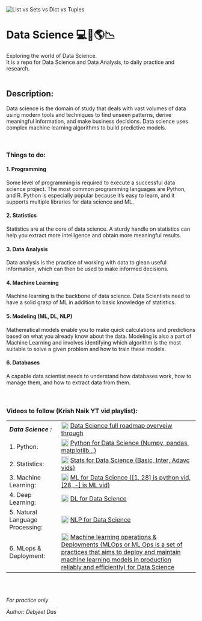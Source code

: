 <img src="https://frogdesign.nyc3.cdn.digitaloceanspaces.com/wp-content/uploads/2020/08/04192430/AI_designing-with-data.gif" title="List vs Sets vs Dict vs Tuples"/>

# Data Science 💻🧠🌎📉

Exploring the world of Data Science.<br>
It is a repo for Data Science and Data Analysis, to daily practice and research.
<br>
<br>
## Description:
Data science is the domain of study that deals with vast volumes of data using modern tools and techniques to find unseen patterns, derive meaningful information, and make business decisions. Data science uses complex machine learning algorithms to build predictive models.

<br>

### Things to do:

#### 1. Programming
Some level of programming is required to execute a successful data science project. The most common programming languages are Python, and R. Python is especially popular because it’s easy to learn, and it supports multiple libraries for data science and ML.

#### 2. Statistics
Statistics are at the core of data science. A sturdy handle on statistics can help you extract more intelligence and obtain more meaningful results.

#### 3. Data Analysis
Data analysis is the practice of working with data to glean useful information, which can then be used to make informed decisions.

#### 4. Machine Learning
Machine learning is the backbone of data science. Data Scientists need to have a solid grasp of ML in addition to basic knowledge of statistics.

#### 5. Modeling (ML, DL, NLP)
Mathematical models enable you to make quick calculations and predictions based on what you already know about the data. Modeling is also a part of Machine Learning and involves identifying which algorithm is the most suitable to solve a given problem and how to train these models.

#### 6. Databases
A capable data scientist needs to understand how databases work, how to manage them, and how to extract data from them.
<br>
<br>
<br>

### Videos to follow (Krish Naik YT vid playlist): <br>
<table style="border:0; outline:0;">
<tr>
<td><em><strong>Data Science :</td><td style="vertical-align: middle;"><img src="https://img.icons8.com/fluency/48/000000/youtube-play.png" style="width:20px; vertical-align: text-bottom !important"/> <a href="https://www.youtube.com/watch?v=wbRuXwWllng"> Data Science full roadmap overveiw through</a><br></strong></em></td>
</tr>
<tr>
<td>1. Python:</td><td style="vertical-align: middle;"> <img src="https://img.icons8.com/fluency/48/000000/youtube-play.png" style="width:20px;  vertical-align: text-bottom !important"/> <a href="https://www.youtube.com/watch?v=bPrmA1SEN2k&list=PLZoTAELRMXVNUL99R4bDlVYsncUNvwUBB&index=1&t=0s"> Python for Data Science (Numpy, pandas, matplotlib...)</a><br></td>
</tr>
<tr>
<td>2. Statistics:</td><td style="vertical-align: middle;"> <img src="https://img.icons8.com/fluency/48/000000/youtube-play.png" style="width:20px;  vertical-align: text-bottom !important"/> <a href="https://www.youtube.com/watch?v=zRUliXuwJCQ&list=PLZoTAELRMXVMhVyr3Ri9IQ-t5QPBtxzJO"> Stats for Data Science (Basic, Inter, Adavc vids)</a><br></td>
</tr>
<tr>
<td>3. Machine Learning:</td><td style="vertical-align: middle;"> <img src="https://img.icons8.com/fluency/48/000000/youtube-play.png" style="width:20px;  vertical-align: text-bottom !important"/> <a href="https://www.youtube.com/watch?v=bPrmA1SEN2k&list=PLZoTAELRMXVPBTrWtJkn3wWQxZkmTXGwe&index=2"> ML for Data Science ([1, 28] is python vid, [28, -] is ML vid)</a><br></td>
</tr>
<tr>
<td>4. Deep Learning:</td><td style="vertical-align: middle;"> <img src="https://img.icons8.com/fluency/48/000000/youtube-play.png" style="width:20px;  vertical-align: text-bottom !important"/> <a href="https://www.youtube.com/watch?v=YFNKnUhm_-s&list=PLZoTAELRMXVPGU70ZGsckrMdr0FteeRUi&index=2"> DL for Data Science </a><br></td>
</tr>
<tr>
<td>5. Natural Language Processing:</td><td style="vertical-align: middle;"> <img src="https://img.icons8.com/fluency/48/000000/youtube-play.png" style="width:20px;  vertical-align: text-bottom !important"/> <a href="https://www.youtube.com/watch?v=fM4qTMfCoak&list=PLZoTAELRMXVMdJ5sqbCK2LiM0HhQVWNzm&index=2"> NLP for Data Science </a><br></td>
</tr>
<tr>
<td>6. MLops & Deployment:</td><td style="vertical-align: middle;"> <img src="https://img.icons8.com/fluency/48/000000/youtube-play.png" style="width:20px;  vertical-align: text-bottom !important"/> <a href="https://www.youtube.com/watch?v=1BSwYlJUxK0&list=PLZoTAELRMXVOk1pRcOCaG5xtXxgMalpIe&index=2"> Machine learning operations & Deployments (MLOps or ML Ops is a set of practices that aims to deploy and maintain machine learning models in production reliably and efficiently) for Data Science </a><br></td>
</tr>
</table>
<br>
<br>

*For practice only*

_Author: Debjeet Das_
